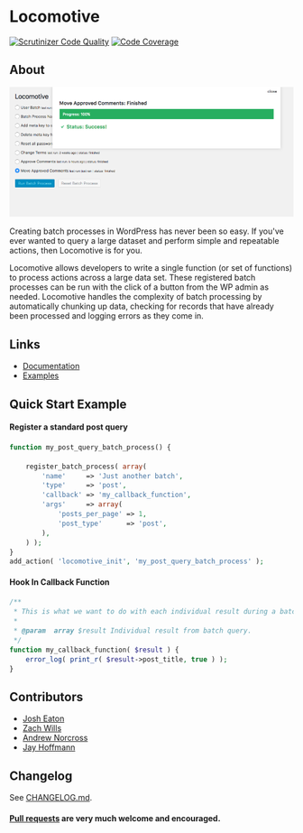 Locomotive
==========

[![Scrutinizer Code Quality](https://scrutinizer-ci.com/g/reaktivstudios/locomotive/badges/quality-score.png?b=master&s=86399ae1ed8459dbcaa0c4a5d5e34947d7454cf8)](https://scrutinizer-ci.com/g/reaktivstudios/locomotive/?branch=master) [![Code Coverage](https://scrutinizer-ci.com/g/reaktivstudios/locomotive/badges/coverage.png?b=master&s=656ebaea7636b3882b1834f7226c53327e826bb2)](https://scrutinizer-ci.com/g/reaktivstudios/locomotive/?branch=master)

## About

![Locomotive Menu](screenshot.png?raw=true "Locomotive Menu")

Creating batch processes in WordPress has never been so easy. If you've ever wanted to query a large dataset and perform simple and repeatable actions, then Locomotive is for you.

Locomotive allows developers to write a single function (or set of functions) to process actions across a large data set. These registered batch processes can be run with the click of a button from the WP admin as needed. Locomotive handles the complexity of batch processing by automatically chunking up data, checking for records that have already been processed and logging errors as they come in.

## Links
* [Documentation](https://github.com/reaktivstudios/locomotive/wiki)
* [Examples](https://github.com/reaktivstudios/locomotive/wiki/Examples)

## Quick Start Example

#### Register a standard post query
``` php
function my_post_query_batch_process() {

	register_batch_process( array(
		'name'     => 'Just another batch',
		'type'     => 'post',
		'callback' => 'my_callback_function',
		'args'     => array(
			'posts_per_page' => 1,
			'post_type'      => 'post',
		),
	) );
}
add_action( 'locomotive_init', 'my_post_query_batch_process' );
```

#### Hook In Callback Function
``` php
/**
 * This is what we want to do with each individual result during a batch routine.
 *
 * @param  array $result Individual result from batch query.
 */
function my_callback_function( $result ) {
	error_log( print_r( $result->post_title, true ) );
}
```

## Contributors
* [Josh Eaton](https://github.com/jjeaton)
* [Zach Wills](https://github.com/zachwills)
* [Andrew Norcross](https://github.com/norcross)
* [Jay Hoffmann](https://github.com/JasonHoffmann)

## Changelog

See [CHANGELOG.md](CHANGELOG.md).


#### [Pull requests](https://github.com/reaktivstudios/locomotive/pulls) are very much welcome and encouraged.
